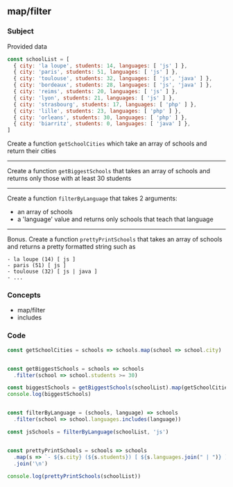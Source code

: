 ## map/filter

### Subject

Provided data
```javascript
const schoolList = [ 
  { city: 'la loupe', students: 14, languages: [ 'js' ] },
  { city: 'paris', students: 51, languages: [ 'js' ] },
  { city: 'toulouse', students: 32, languages: [ 'js', 'java' ] },
  { city: 'bordeaux', students: 28, languages: [ 'js', 'java' ] },
  { city: 'reims', students: 20, languages: [ 'js' ] },
  { city: 'lyon', students: 21, languages: [ 'js' ] },
  { city: 'strasbourg', students: 17, languages: [ 'php' ] },
  { city: 'lille', students: 23, languages: [ 'php' ] },
  { city: 'orleans', students: 30, languages: [ 'php' ] },
  { city: 'biarritz', students: 0, languages: [ 'java' ] },
]
```

Create a function `getSchoolCities` which take an array of schools and return their cities

---

Create a function `getBiggestSchools` that takes an array of schools and returns only those with at least 30 students

---

Create a function `filterByLanguage` that takes 2 arguments:
  - an array of schools
  - a 'language' value
and returns only schools that teach that language

---

Bonus. Create a function `prettyPrintSchools` that takes an array of schools and returns a pretty formatted string such as
```
- la loupe (14) [ js ]
- paris (51) [ js ]
- toulouse (32) [ js | java ]
- ...
```

### Concepts
- map/filter
- includes

### Code

```javascript
const getSchoolCities = schools => schools.map(school => school.city)


const getBiggestSchools = schools => schools
  .filter(school => school.students >= 30)

const biggestSchools = getBiggestSchools(schoolList).map(getSchoolCities)
console.log(biggestSchools)


const filterByLanguage = (schools, language) => schools
  .filter(school => school.languages.includes(language))

const jsSchools = filterByLanguage(schoolList, 'js')


const prettyPrintSchools = schools => schools
  .map(s => `- ${s.city} (${s.students}) [ ${s.languages.join(" | ")} ]`)
  .join('\n')
  
console.log(prettyPrintSchools(schoolList))
```

